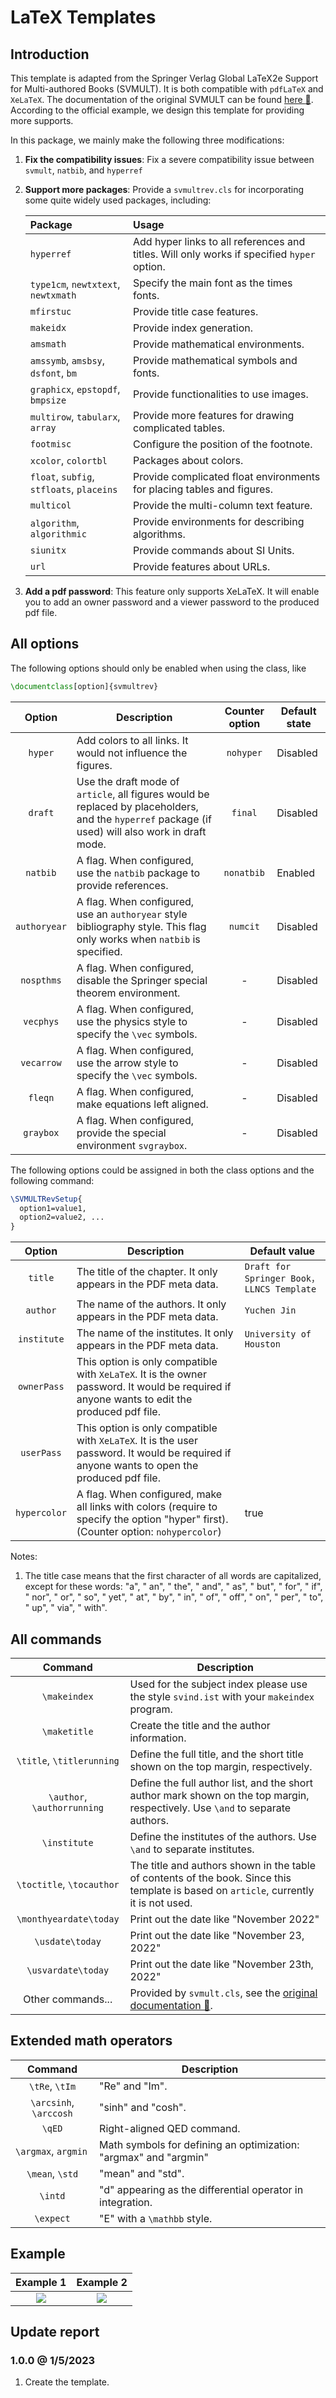 # LaTeX Templates

## Introduction

This template is adapted from the Springer Verlag Global LaTeX2e Support for Multi-authored Books (SVMULT). It is both compatible with `pdfLaTeX` and `XeLaTeX`. The documentation of the original SVMULT can be found [here :link:][svmult-doc]. According to the official example, we design this template for providing more supports.

In this package, we mainly make the following three modifications:

1. **Fix the compatibility issues**: Fix a severe compatibility issue between `svmult`, `natbib`, and `hyperref`

2. **Support more packages**: Provide a `svmultrev.cls` for incorporating some quite widely used packages, including:

   | Package                                   | Usage                                                        |
   | :---------------------------------------- | :----------------------------------------------------------- |
   | `hyperref`                                | Add hyper links to all references and titles. Will only works if specified `hyper` option. |
   | `type1cm`, `newtxtext`, `newtxmath`         | Specify the main font as the times fonts.                  |
   | `mfirstuc`                                | Provide title case features.                                 |
   | `makeidx`                                 | Provide index generation.                                 |
   | `amsmath`                                 | Provide mathematical environments.                           |
   | `amssymb`, `amsbsy`, `dsfont`, `bm`       | Provide mathematical symbols and fonts.                      |
   | `graphicx`, `epstopdf`, `bmpsize`         | Provide functionalities to use images.                       |
   | `multirow`, `tabularx`, `array`           | Provide more features for drawing complicated tables.        |
   | `footmisc`                                | Configure the position of the footnote.                      |
   | `xcolor`, `colortbl`                      | Packages about colors.                                       |
   | `float`, `subfig`, `stfloats`, `placeins` | Provide complicated float environments for placing tables and figures. |
   | `multicol`                                | Provide the multi-column text feature.                       |
   | `algorithm`, `algorithmic`                | Provide environments for describing algorithms.              |
   | `siunitx`                                 | Provide commands about SI Units.                             |
   | `url`                                     | Provide features about URLs.                                 |

3. **Add a pdf password**: This feature only supports XeLaTeX. It will enable you to add an owner password and a viewer password to the produced pdf file. 

## All options

The following options should only be enabled when using the class, like

```latex
\documentclass[option]{svmultrev}
```

|  Option  |  Description  |  Counter option  |  Default state  |
| :------: | ------------- | :--------------: | --------------- |
| `hyper`  | Add colors to all links. It would not influence the figures. | `nohyper` | Disabled |
| `draft`  | Use the draft mode of `article`, all figures would be replaced by placeholders, and the `hyperref` package (if used) will also work in draft mode. | `final` | Disabled |
| `natbib` | A flag. When configured, use the `natbib` package to provide references. | `nonatbib` | Enabled |
| `authoryear` | A flag. When configured, use an `authoryear` style bibliography style. This flag only works when `natbib` is specified. | `numcit` | Disabled |
| `nospthms` | A flag. When configured, disable the Springer special theorem environment. | - | Disabled |
| `vecphys` | A flag. When configured, use the physics style to specify the `\vec` symbols. | - | Disabled |
| `vecarrow` | A flag. When configured, use the arrow style to specify the `\vec` symbols. | - | Disabled |
| `fleqn` | A flag. When configured, make equations left aligned. | - | Disabled |
| `graybox` | A flag. When configured, provide the special environment `svgraybox`. | - | Disabled |


The following options could be assigned in both the class options and the following command:

```latex
\SVMULTRevSetup{
  option1=value1,
  option2=value2, ...
}
```

|       Option      |  Description  |  Default value  |
| :---------------: | ------------- | --------------- |
| `title`           | The title of the chapter. It only appears in the PDF meta data. | `Draft for Springer Book， LLNCS Template` |
| `author`          | The name of the authors. It only appears in the PDF meta data. | `Yuchen Jin` |
| `institute`       | The name of the institutes. It only appears in the PDF meta data. | `University of Houston` |
| `ownerPass`       | This option is only compatible with `XeLaTeX`. It is the owner password. It would be required if anyone wants to edit the produced pdf file. | ` ` |
| `userPass`        | This option is only compatible with `XeLaTeX`. It is the user password. It would be required if anyone wants to open the produced pdf file. | ` ` |
| `hypercolor`      | A flag. When configured, make all links with colors (require to specify the option "hyper" first). (Counter option: `nohypercolor`) | true |

Notes:

1. The title case means that the first character of all words are capitalized, except for these words: "a", " an", " the", " and", " as", " but", " for", " if", " nor", " or", " so", " yet", " at", " by", " in", " of", " off", " on", " per", " to", " up", " via", " with".

## All commands

|          Command          | Description                                                  |
| :-----------------------: | ------------------------------------------------------------ |
|       `\makeindex`       | Used for the subject index please use the style `svind.ist` with your `makeindex` program. |
|       `\maketitle`        | Create the title and the author information.                 |
| `\title`, `\titlerunning` | Define the full title, and the short title shown on the top margin, respectively. |
| `\author`, `\authorrunning` | Define the full author list, and the short author mark shown on the top margin, respectively. Use `\and` to separate authors. |
| `\institute`              | Define the institutes of the authors. Use `\and` to separate institutes. |
| `\toctitle`, `\tocauthor` | The title and authors shown in the table of contents of the book. Since this template is based on `article`, currently it is not used. |
|  `\monthyeardate\today`   | Print out the date like "November 2022"                      |
|      `\usdate\today`      | Print out the date like "November 23, 2022"                  |
|    `\usvardate\today`     | Print out the date like "November 23th, 2022"                |
|     Other commands...     | Provided by `svmult.cls`, see the [original documentation :notebook:][svmult-doc]. |

## Extended math operators

|         Command        |        Description       |
| :--------------------: | ------------------------ |
| `\tRe`, `\tIm`         | "Re" and "Im". |
| `\arcsinh`, `\arccosh` | "sinh" and "cosh". |
| `\qED`                 | Right-aligned QED command. |
| `\argmax`, `argmin   ` | Math symbols for defining an optimization: "argmax" and "argmin" |
| `\mean`, `\std`        | "mean" and "std". |
| `\intd`                | "d" appearing as the differential operator in integration. |
| `\expect`              | "E" with a `\mathbb` style. |

## Example

| Example 1 | Example 2 |
| :-----: | :-----: |
| ![][ex-fig-1] | ![][ex-fig-2] |

## Update report

### 1.0.0 @ 1/5/2023

1. Create the template.

[svmult-doc]:https://usermanual.wiki/Document/SpringerReferenceGuide.952151946/view

[ex-fig-1]:./display/svmultrev-1.png
[ex-fig-2]:./display/svmultrev-2.png
